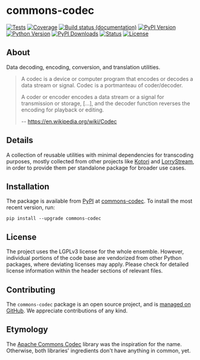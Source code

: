 # commons-codec

[![Tests](https://github.com/daq-tools/commons-codec/actions/workflows/tests.yml/badge.svg)](https://github.com/daq-tools/commons-codec/actions/workflows/tests.yml)
[![Coverage](https://codecov.io/gh/daq-tools/commons-codec/branch/main/graph/badge.svg)](https://app.codecov.io/gh/daq-tools/commons-codec)
[![Build status (documentation)](https://readthedocs.org/projects/commons-codec/badge/)](https://cratedb.com/docs/commons-codec/)
[![PyPI Version](https://img.shields.io/pypi/v/commons-codec.svg)](https://pypi.org/project/commons-codec/)
[![Python Version](https://img.shields.io/pypi/pyversions/commons-codec.svg)](https://pypi.org/project/commons-codec/)
[![PyPI Downloads](https://pepy.tech/badge/commons-codec/month)](https://pepy.tech/project/commons-codec/)
[![Status](https://img.shields.io/pypi/status/commons-codec.svg)](https://pypi.org/project/commons-codec/)
[![License](https://img.shields.io/pypi/l/commons-codec.svg)](https://pypi.org/project/commons-codec/)

## About
Data decoding, encoding, conversion, and translation utilities.

> A codec is a device or computer program that encodes or decodes a data stream or signal.
> Codec is a portmanteau of coder/decoder.
>
> A coder or encoder encodes a data stream or a signal for transmission or storage,
> [...], and the decoder function reverses the encoding for playback or editing.
>
> -- https://en.wikipedia.org/wiki/Codec

## Details
A collection of reusable utilities with minimal dependencies for transcoding
purposes, mostly collected from other projects like [Kotori] and [LorryStream],
in order to provide them per standalone package for broader use cases.

## Installation
The package is available from [PyPI] at [commons-codec].
To install the most recent version, run:
```shell
pip install --upgrade commons-codec
```

## License
The project uses the LGPLv3 license for the whole ensemble. However, individual
portions of the code base are vendorized from other Python packages, where
deviating licenses may apply. Please check for detailed license information
within the header sections of relevant files.

## Contributing
The `commons-codec` package is an open source project, and is
[managed on GitHub](https://github.com/daq-tools/commons-codec).
We appreciate contributions of any kind.

## Etymology
The [Apache Commons Codec] library was the inspiration for the name. Otherwise,
both libraries' ingredients don't have anything in common, yet.


[Apache Commons Codec]: https://commons.apache.org/proper/commons-codec/
[commons-codec]: https://pypi.org/project/commons-codec/
[Kotori]: https://github.com/daq-tools/kotori
[LorryStream]: https://github.com/daq-tools/lorrystream/
[PyPI]: https://pypi.org/
